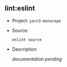 ## lint:eslint

-   Project: `yarn3-monorepo`
-   Source:

    ```shell
    eslint source
    ```

-   Description:

    _documentation pending_
